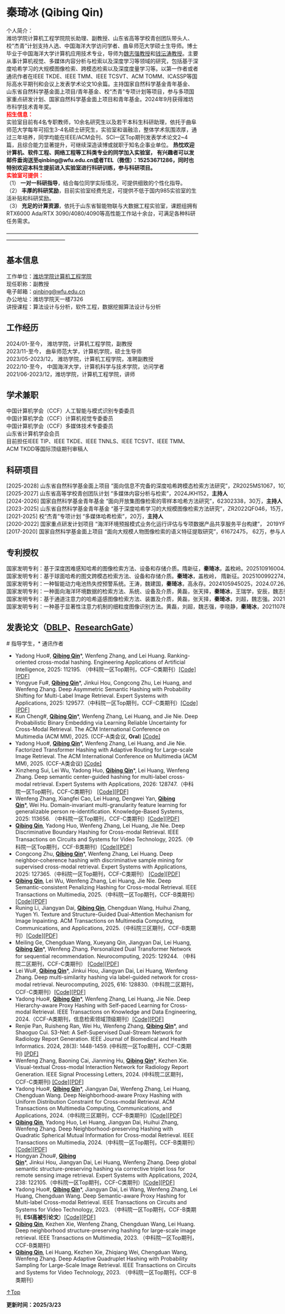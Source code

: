 <span id = "Top"> </span>
# 秦琦冰 (Qibing Qin)  
<p style="width:970px;">
    <img src="/personal-homepage/qin.JPG" align="right" width="180" hspace="5" vspace="5" />
    </p>
个人简介：<br>潍坊学院计算机工程学院院长助理、副教授、山东省高等学校青创团队带头人、校“杰青”计划支持人选、中国海洋大学访问学者、曲阜师范大学硕士生导师。博士毕业于中国海洋大学计算机应用技术专业，导师为<a href="https://it.ouc.edu.cn/wzq/main.htm">魏志强教授</a>和<a href="https://person.zju.edu.cn/ytqian">钱沄涛教授</a>。主要从事计算机视觉、多媒体内容分析与检索以及深度学习等领域的研究，包括基于深度哈希学习的大规模图像检索、跨模态检索以及深度度量学习等。以第一作者或者通讯作者在IEEE TKDE、IEEE TMM、IEEE TCSVT、ACM TOMM、ICASSP等国际高水平期刊和会议上发表学术论文10余篇。主持国家自然科学基金青年基金、山东省自然科学基金面上项目/青年基金、校“杰青”专项计划等项目，参与多项国家重点研发计划、国家自然科学基金面上项目和青年基金。2024年9月获得潍坊市科学技术青年奖。
<p style="color: red; margin: 0;"><strong>招生信息：</strong></p>
实验室目前有4名专职教师，10余名研究生以及若干本科生科研助理，依托于曲阜师范大学每年可招生3-4名硕士研究生，实验室和谐融洽，整体学术氛围浓厚，通过三年培养，同学均能在IEEE/ACM会刊、SCI一区Top期刊发表学术论文2~4篇，且综合能力显著提升，可继续深造读博或就职于知名企事业单位。
<strong>热忱欢迎计算机、软件工程、网络工程等工科类专业的同学加入实验室， 有兴趣者可以发邮件垂询送至qinbing@wfu.edu.cn或者TEL（微信）：15253671286，同时也特别欢迎本科生提前进入实验室进行科研训练，参与科研项目。</strong>
<p style="color: red; margin: 0;"><strong>实验室可提供：</strong></p>
（1）<strong> 一对一科研指导</strong>，结合每位同学实际情况，可提供细致的个性化指导。<br>
（2）<strong> 丰厚的科研奖励</strong>，目前实验室经费充足，可提供不低于国内985实验室的生活补贴和科研奖励。<br>
（3）<strong> 充足的计算资源</strong>，依托于山东省智能物联与大数据工程实验室，课题组拥有RTX6000 Ada/RTX 3090/4080/4090等高性能工作站十余台，可满足各种科研任务需求。  
  
———————————————————————————————————————————————   

## 基本信息
工作单位：[潍坊学院计算机工程学院](https://cs.wfu.edu.cn/)  
现任职称：副教授  
电子邮箱：qinbing@wfu.edu.cn  
办公地址：潍坊学院天一楼7326    
讲授课程：算法设计与分析，软件工程，数据挖掘算法设计与分析  

## 工作经历
2024/01-至今，   潍坊学院，计算机工程学院，副教授  
2023/11-至今，   曲阜师范大学，计算机学院，硕士生导师  
2023/05-2023/12，   潍坊学院，计算机工程学院，准聘副教授  
2022/10-至今，   中国海洋大学，计算机科学与技术学院，访问学者  
2021/06-2023/12，潍坊学院，计算机工程学院，讲师  


## 学术兼职
中国计算机学会（CCF）人工智能与模式识别专委委员  
中国计算机学会（CCF）计算机视觉专委委员  
中国计算机学会（CCF）多媒体技术专委委员  
山东省计算机学会会员  
目前担任IEEE TIP、IEEE TKDE、IEEE TNNLS、IEEE TCSVT、IEEE TMM、ACM TKDD等国际顶级期刊审稿人  

## 科研项目
<nobr>[2025-2028] 山东省自然科学基金面上项目 “面向信息不完备的深度哈希跨模态检索方法研究”，ZR2025MS1067，10万，<strong>主持人</strong>  </nobr>
<nobr>[2025-2027] 山东省高等学校青创团队计划 “多媒体内容分析与检索”，2024JKH152，<strong>主持人</strong>  </nobr>
<nobr>[2024-2026] 国家自然科学基金青年基金 “面向开放集图像检索的零样本哈希方法研究”，62302338，30万，<strong>主持人</strong>  </nobr>
<nobr>[2023-2025] 山东省自然科学基金青年基金 “基于深度哈希学习的大规模图像检索方法研究”，ZR2022QF046，15万，<strong>主持人</strong>   </nobr>
<nobr>[2021-2025] 校“杰青”专项计划 “多媒体哈希检索”，20万，<strong>主持人</strong>   </nobr>
<nobr>[2020-2022] 国家重点研发计划项目 “海洋环境预报模式业务化运行评估与专项数据产品共享服务平台构建”， 2019YFC1408400 ，1069万， 参与人  </nobr>
<nobr>[2017-2020] 国家自然科学基金面上项目 “面向大规模人物图像检索的语义特征提取研究”，61672475， 62万，参与人  </nobr>

## 专利授权
<nobr>国家发明专利：基于深度困难感知哈希的图像检索方法、设备和存储介质。隋新征，<strong>秦琦冰</strong>，盖枚岭。202510916004.2，2025.09.05。  </nobr>
<nobr>国家发明专利：基于球面哈希的图文跨模态检索方法、设备和存储介质。<strong>秦琦冰</strong>，盖枚岭， 隋新征。2025100992274，2025.02.28。  </nobr>
<nobr>国家发明专利：一种智能动力电池热失控预警系统。王涛，魏建国，<strong>秦琦冰</strong>，高永存。2024105945025，2024.07.26。  </nobr>
<nobr>国家发明专利：一种面向海洋环境数据的检索方法、系统、设备及介质，黄磊，张天择，<strong>秦琦冰</strong>，王瑞学，安辰，魏志强。2021107865163，2024.03.05。 </nobr>
<nobr>国家发明专利：基于通道注意力的哈希遥感图像检索方法、装置及介质，黄磊，张天择，<strong>秦琦冰</strong>，刘超，魏志强。2021108719785，2023.11.28。  </nobr>
<nobr>国家发明专利：一种基于显著性注意力机制的细粒度图像识别方法。黄磊，刘超，魏志强，李晓静，<strong>秦琦冰</strong>，2021107865214，2023.10.10。  </nobr>


## 发表论文（<a href="https://dblp.org/pid/185/5154.html">DBLP</a>、<a href="https://www.researchgate.net/profile/Qin-Qibing-2">ResearchGate</a>）  
\# 指导学生，\* 通讯作者
* Yadong Huo#, <strong><u>Qibing Qin</u></strong>*, Wenfeng Zhang, and Lei Huang. Ranking-oriented cross-modal hashing. Engineering Applications of Artificial Intelligence, 2025: 112195. （中科院一区Top期刊，CCF-C类期刊）[[Code]](https://github.com/QinLab-WFU/ROCMH)[[PDF]](https://www.sciencedirect.com/science/article/pii/S0952197625022031?dgcid=author)
*  Yongyue Fu#, <strong><u>Qibing Qin</u></strong>*, Jinkui Hou, Congcong Zhu, Lei Huang, and Wenfeng Zhang. Deep Asymmetric Semantic Hashing with Probability Shifting for Multi-Label Image Retrieval. Expert Systems with Applications, 2025: 129577.（中科院一区Top期刊，CCF-C类期刊）[[Code]](https://github.com/QinLab-WFU/DASH-PS)[[PDF]](https://www.sciencedirect.com/science/article/abs/pii/S0957417425031926)
* Kun Cheng#, <strong><u>Qibing Qin</u></strong>*, Wenfeng Zhang, Lei Huang, and Jie Nie. Deep Probabilistic Binary Embedding via Learning Reliable Uncertainty for Cross-Modal Retrieval. The ACM International Conference on Multimedia (ACM MM), 2025. (CCF-A类会议, <strong>Oral</strong>) [[Code]]( https://github.com/QinLab-WFU/DPBE)
* Yadong Huo#, <strong><u>Qibing Qin</u></strong>*, Wenfeng Zhang, Lei Huang, and Jie Nie. Factorized Transformer Hashing with Adaptive Routing for Large-scale Image Retrieval. The ACM International Conference on Multimedia (ACM MM), 2025. (CCF-A类会议) [[Code]]( https://github.com/QinLab-WFU/FTH)
* Xinzheng Sui, Lei Wu, Yadong Huo, <strong><u>Qibing Qin</u></strong>*, Lei Huang, Wenfeng Zhang. Deep semantic center-guided hashing for multi-label cross-modal retrieval. Expert Systems with Applications, 2026: 128747.（中科院一区Top期刊，CCF-C类期刊） [[Code]](https://github.com/QinLab-WFU/DSCGH)[[PDF]](https://www.sciencedirect.com/science/article/pii/S0957417425023656)
* Wenfeng Zhang, Xiangfei Cao, Lei Huang, Dengwei Yan, <strong><u>Qibing Qin</u></strong>*, Wei Hu. Domain-invariant multi-granularity feature learning for generalizable person re-identification. Knowledge-Based Systems, 2025: 113656. （中科院一区Top期刊，CCF-C类期刊）[[Code]](https://github.com/CQNU-ZhangLab/PFIEN)[[PDF]](https://www.sciencedirect.com/science/article/pii/S0950705125007026)
* <strong><u>Qibing Qin</u></strong>, Yadong Huo, Wenfeng Zhang, Lei Huang, Jie Nie. Deep Discriminative Boundary Hashing for Cross-modal Retrieval. IEEE Transactions on Circuits and Systems for Video Technology, 2025.（中科院一区Top期刊，CCF-B类期刊）[[Code]](https://github.com/QinLab-WFU/DDBH)[[PDF]](https://ieeexplore.ieee.org/document/11003934)
*  Congcong Zhu, <strong><u>Qibing Qin</u></strong>*, Wenfeng Zhang, Lei Huang. Deep neighbor-coherence hashing with discriminative sample mining for supervised cross-modal retrieval. Expert Systems with Applications, 2025: 127365.（中科院一区Top期刊，CCF-C类期刊） [[Code]](https://github.com/QinLab-WFU/DNcH)[[PDF]](https://www.sciencedirect.com/science/article/pii/S095741742500987X)
* <strong><u>Qibing Qin</u></strong>, Lei Wu, Wenfeng Zhang, Lei Huang, Jie Nie. Deep Semantic-consistent Penalizing Hashing for Cross-modal Retrieval. IEEE Transactions on Multimedia, 2025.（中科院一区Top期刊，CCF-B类期刊）[[Code]](https://github.com/QinLab-WFU/DScPH)[[PDF]](https://ieeexplore.ieee.org/document/10855579)
* Runing Li, Jiangyan Dai, <strong><u>Qibing Qin</u></strong>, Chengduan Wang, Huihui Zhang, Yugen Yi. Texture and Structure-Guided Dual-Attention Mechanism for Image Inpainting. ACM Transactions on Multimedia Computing, Communications, and Applications, 2025.（中科院三区期刊，CCF-B类期刊）[[Code]](https://github.com/QinLab-WFU/TSGDAM)[[PDF]](https://dl.acm.org/doi/abs/10.1145/3715962)
* Meiling Ge, Chengduan Wang, Xueyang Qin, Jiangyan Dai, Lei Huang, <strong><u>Qibing Qin</u></strong>*, Wenfeng Zhang. Personalized Dual Transformer Network for sequential recommendation. Neurocomputing, 2025: 129244. （中科院二区期刊，CCF-C类期刊） [[Code]](https://github.com/QinLab-WFU/PDTN)[[PDF]](https://www.sciencedirect.com/science/article/pii/S0925231224020150)
* Lei Wu#, <strong><u>Qibing Qin</u></strong>*, Jinkui Hou, Jiangyan Dai, Lei Huang, Wenfeng Zhang. Deep multi-similarity hashing via label-guided network for cross-modal retrieval.  Neurocomputing, 2025, 616: 128830.（中科院二区期刊，CCF-C类期刊）[[Code]](https://github.com/QinLab-WFU/DMsH-LN)[[PDF]](https://www.sciencedirect.com/science/article/pii/S0925231224016011)
* Yadong Huo#, <strong><u>Qibing Qin</u></strong>*, Wenfeng Zhang, Lei Huang, Jie Nie. Deep Hierarchy-aware Proxy Hashing with Self-paced Learning for Cross-modal Retrieval.  IEEE Transactions on Knowledge and Data Engineering, 2024.（CCF-A类期刊，信息检索领域顶级期刊）[[Code]](https://github.com/QinLab-WFU/DHaPH)[[PDF]](https://ieeexplore.ieee.org/document/10530441)
* Renjie Pan, Ruisheng Ran, Wei Hu, Wenfeng Zhang, <strong><u>Qibing Qin</u></strong>*, and Shaoguo Cui. S3-Net: A Self-Supervised Dual-Stream Network for Radiology Report Generation. IEEE Journal of Biomedical and Health Informatics. 2024, 28(3): 1448-1459. (中科院一区Top期刊，CCF-C类期刊) [[PDF]](https://ieeexplore.ieee.org/document/10372071)
* Wenfeng Zhang, Baoning Cai, Jianming Hu, <strong><u>Qibing Qin</u></strong>*, Kezhen Xie. Visual-textual Cross-modal Interaction Network for Radiology Report Generation. IEEE Signal Processing Letters, 2024. (中科院二区期刊，CCF-C类期刊) [[Code]](https://github.com/QinLab-WFU/VCIN)[[PDF]](https://ieeexplore.ieee.org/document/10475386)
* Yadong Huo#, <strong><u>Qibing Qin</u></strong>*, Jiangyan Dai,  Wenfeng Zhang, Lei Huang, Chengduan Wang. Deep Neighborhood-aware Proxy Hashing with Uniform Distribution Constraint for Cross-modal Retrieval. ACM Transactions on Multimedia Computing, Communications, and Applications, 2024.（中科院三区期刊，CCF-B类期刊）[[Code]](https://github.com/QinLab-WFU/OUR-DNPH)[[PDF]](https://dl.acm.org/doi/10.1145/3643639)
* <strong><u>Qibing Qin</u></strong>, Yadong Huo, Lei Huang, Jiangyan Dai, Huihui Zhang, Wenfeng Zhang. Deep Neighborhood-preserving Hashing with Quadratic Spherical Mutual Information for Cross-modal Retrieval. IEEE Transactions on Multimedia, 2024.（中科院一区Top期刊，CCF-B类期刊）[[Code]](https://github.com/QinLab-WFU/DNpH)[[PDF]](https://ieeexplore.ieee.org/abstract/document/10379137)
* Hongyan Zhou#, <strong><u>Qibing Qin</u></strong>*, Jinkui Hou, Jiangyan Dai, Lei Huang, Wenfeng Zhang. Deep global semantic structure-preserving hashing via corrective triplet loss for remote sensing image retrieval. Expert Systems with Applications, 2024, 238: 122105.（中科院一区Top期刊，CCF-C类期刊）[[Code]](https://github.com/QinLab-WFU/DGSSH)[[PDF]](https://www.sciencedirect.com/science/article/abs/pii/S0957417423026076)
* Yadong Huo#, <strong><u>Qibing Qin</u></strong>*, Jiangyan Dai, Lei Wang, Wenfeng Zhang, Lei Huang, Chengduan Wang. Deep Semantic-aware Proxy Hashing for Multi-label Cross-modal Retrieval. IEEE Transactions on Circuits and Systems for Video Technology, 2023. （中科院一区Top期刊，CCF-B类期刊, <strong>ESI高被引论文</strong>）[[Code]](https://github.com/QinLab-WFU/DSPH)[[PDF]](https://ieeexplore.ieee.org/abstract/document/10149001/)
* <strong><u>Qibing Qin</u></strong>, Kezhen Xie, Wenfeng Zhang, Chengduan Wang, Lei Huang. Deep neighborhood structure-preserving hashing for large-scale image retrieval. IEEE Transactions on Multimedia, 2023. （中科院一区Top期刊，CCF-B类期刊） 
* <strong><u>Qibing Qin</u></strong>, Lei Huang, Kezhen Xie, Zhiqiang Wei, Chengduan Wang, Wenfeng Zhang. Deep Adaptive Quadruplet Hashing with Probability Sampling for Large-Scale Image Retrieval. IEEE Transactions on Circuits and Systems for Video Technology, 2023. （中科院一区Top期刊，CCF-B类期刊）


[↑Top](#Top)


**更新时间：2025/3/23**
